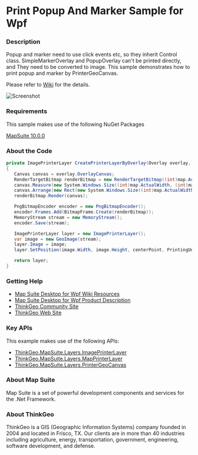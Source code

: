 # Print Popup And Marker Sample for Wpf

### Description

Popup and marker need to use click events etc, so they inherit Control class. SimpleMarkerOverlay and PopupOverlay can't be printed directly, and They need to be converted to image. This sample demonstrates how to print popup and marker by PrinterGeoCanvas. 

Please refer to [Wiki](http://wiki.thinkgeo.com/wiki/map_suite_desktop_for_wpf) for the details.

![Screenshot](https://gitlab.com/thinkgeo/public/thinkgeo-desktop-maps/-/raw/support/v10/samples/wpf/PrintPopUpAndMarkerSample/Screenshot.png)

### Requirements
This sample makes use of the following NuGet Packages

[MapSuite 10.0.0](https://www.nuget.org/packages?q=ThinkGeo)

### About the Code
```csharp
private ImagePrinterLayer CreatePrinterLayerByOverlay(Overlay overlay, PointShape centerPoint)
{
   Canvas canvas = overlay.OverlayCanvas;
   RenderTargetBitmap renderBitmap = new RenderTargetBitmap((int)map.ActualWidth, (int)map.ActualHeight, 96d, 96d, PixelFormats.Pbgra32);
   canvas.Measure(new System.Windows.Size((int)map.ActualWidth, (int)map.ActualHeight));
   canvas.Arrange(new Rect(new System.Windows.Size((int)map.ActualWidth, (int)map.ActualHeight)));
   renderBitmap.Render(canvas);

   PngBitmapEncoder encoder = new PngBitmapEncoder();
   encoder.Frames.Add(BitmapFrame.Create(renderBitmap));
   MemoryStream stream = new MemoryStream();
   encoder.Save(stream);

   ImagePrinterLayer layer = new ImagePrinterLayer();
   var image = new GeoImage(stream);
   layer.Image = image;
   layer.SetPosition(image.Width, image.Height, centerPoint, PrintingUnit.Point);

   return layer;
}
```

### Getting Help

- [Map Suite Desktop for Wpf Wiki Resources](http://wiki.thinkgeo.com/wiki/map_suite_desktop_for_wpf)
- [Map Suite Desktop for Wpf Product Description](https://thinkgeo.com/ui-controls#desktop-platforms)
- [ThinkGeo Community Site](http://community.thinkgeo.com/)
- [ThinkGeo Web Site](http://www.thinkgeo.com)

### Key APIs
This example makes use of the following APIs:

- [ThinkGeo.MapSuite.Layers.ImagePrinterLayer](http://wiki.thinkgeo.com/wiki/api/ThinkGeo.MapSuite.Layers.ImagePrinterLayer)
- [ThinkGeo.MapSuite.Layers.MapPrinterLayer](http://wiki.thinkgeo.com/wiki/api/ThinkGeo.MapSuite.Layers.MapPrinterLayer)
- [ThinkGeo.MapSuite.Layers.PrinterGeoCanvas](http://wiki.thinkgeo.com/wiki/api/ThinkGeo.MapSuite.Layers.PrinterGeoCanvas)

### About Map Suite
Map Suite is a set of powerful development components and services for the .Net Framework.

### About ThinkGeo
ThinkGeo is a GIS (Geographic Information Systems) company founded in 2004 and located in Frisco, TX. Our clients are in more than 40 industries including agriculture, energy, transportation, government, engineering, software development, and defense.
